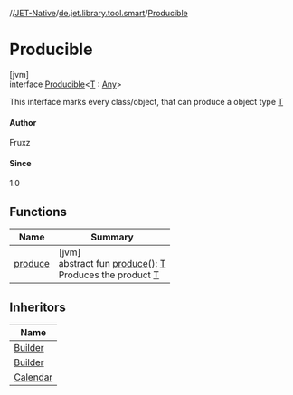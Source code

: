//[JET-Native](../../../index.md)/[de.jet.library.tool.smart](../index.md)/[Producible](index.md)

# Producible

[jvm]\
interface [Producible](index.md)&lt;[T](index.md) : [Any](https://kotlinlang.org/api/latest/jvm/stdlib/kotlin/-any/index.html)&gt;

This interface marks every class/object, that can produce a object type [T](index.md)

#### Author

Fruxz

#### Since

1.0

## Functions

| Name | Summary |
|---|---|
| [produce](produce.md) | [jvm]<br>abstract fun [produce](produce.md)(): [T](index.md)<br>Produces the product [T](index.md) |

## Inheritors

| Name |
|---|
| [Builder](../../de.jet.library.console.interchange/-console-interchange/-builder/index.md) |
| [Builder](../../de.jet.library.console.interchange/-console-structure-branch/-builder/index.md) |
| [Calendar](../../de.jet.library.tool.timing.calendar/-calendar/index.md) |
